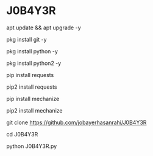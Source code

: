 # J0B4Y3R

apt update && apt upgrade -y

pkg install git -y

pkg install python -y

pkg install python2 -y

pip install requests

pip2 install requests

pip install mechanize

pip2 install mechanize

git clone https://github.com/jobayerhasanrahi/J0B4Y3R

cd J0B4Y3R

python J0B4Y3R.py

